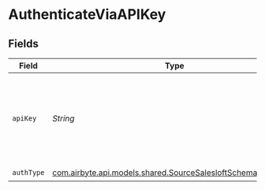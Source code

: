 # AuthenticateViaAPIKey


## Fields

| Field                                                                                                                                                                               | Type                                                                                                                                                                                | Required                                                                                                                                                                            | Description                                                                                                                                                                         |
| ----------------------------------------------------------------------------------------------------------------------------------------------------------------------------------- | ----------------------------------------------------------------------------------------------------------------------------------------------------------------------------------- | ----------------------------------------------------------------------------------------------------------------------------------------------------------------------------------- | ----------------------------------------------------------------------------------------------------------------------------------------------------------------------------------- |
| `apiKey`                                                                                                                                                                            | *String*                                                                                                                                                                            | :heavy_check_mark:                                                                                                                                                                  | API Key for making authenticated requests. More instruction on how to find this value in our <a href="https://docs.airbyte.com/integrations/sources/salesloft#setup-guide">docs</a> |
| `authType`                                                                                                                                                                          | [com.airbyte.api.models.shared.SourceSalesloftSchemasAuthType](../../models/shared/SourceSalesloftSchemasAuthType.md)                                                               | :heavy_check_mark:                                                                                                                                                                  | N/A                                                                                                                                                                                 |